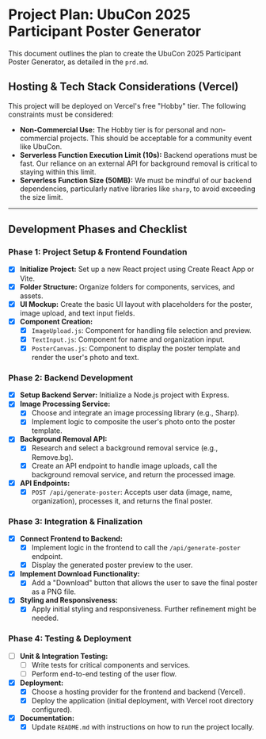 # Project Plan: UbuCon 2025 Participant Poster Generator

This document outlines the plan to create the UbuCon 2025 Participant Poster Generator, as detailed in the `prd.md`.

## Hosting & Tech Stack Considerations (Vercel)

This project will be deployed on Vercel's free "Hobby" tier. The following constraints must be considered:

- **Non-Commercial Use:** The Hobby tier is for personal and non-commercial projects. This should be acceptable for a community event like UbuCon.
- **Serverless Function Execution Limit (10s):** Backend operations must be fast. Our reliance on an external API for background removal is critical to staying within this limit.
- **Serverless Function Size (50MB):** We must be mindful of our backend dependencies, particularly native libraries like `sharp`, to avoid exceeding the size limit.

---

## Development Phases and Checklist

### Phase 1: Project Setup & Frontend Foundation

- [x] **Initialize Project:** Set up a new React project using Create React App or Vite.
- [x] **Folder Structure:** Organize folders for components, services, and assets.
- [x] **UI Mockup:** Create the basic UI layout with placeholders for the poster, image upload, and text input fields.
- [x] **Component Creation:**
    - [x] `ImageUpload.js`: Component for handling file selection and preview.
    - [x] `TextInput.js`: Component for name and organization input.
    - [x] `PosterCanvas.js`: Component to display the poster template and render the user's photo and text.

### Phase 2: Backend Development

- [x] **Setup Backend Server:** Initialize a Node.js project with Express.
- [x] **Image Processing Service:**
    - [x] Choose and integrate an image processing library (e.g., Sharp).
    - [x] Implement logic to composite the user's photo onto the poster template.
- [x] **Background Removal API:**
    - [x] Research and select a background removal service (e.g., Remove.bg).
    - [x] Create an API endpoint to handle image uploads, call the background removal service, and return the processed image.
- [x] **API Endpoints:**
    - [x] `POST /api/generate-poster`: Accepts user data (image, name, organization), processes it, and returns the final poster.

### Phase 3: Integration & Finalization

- [x] **Connect Frontend to Backend:**
    - [x] Implement logic in the frontend to call the `/api/generate-poster` endpoint.
    - [x] Display the generated poster preview to the user.
- [x] **Implement Download Functionality:**
    - [x] Add a "Download" button that allows the user to save the final poster as a PNG file.
- [x] **Styling and Responsiveness:**
    - [x] Apply initial styling and responsiveness. Further refinement might be needed.

### Phase 4: Testing & Deployment

- [ ] **Unit & Integration Testing:**
    - [ ] Write tests for critical components and services.
    - [ ] Perform end-to-end testing of the user flow.
- [x] **Deployment:**
    - [x] Choose a hosting provider for the frontend and backend (Vercel).
    - [x] Deploy the application (initial deployment, with Vercel root directory configured).
- [x] **Documentation:**
    - [x] Update `README.md` with instructions on how to run the project locally.
